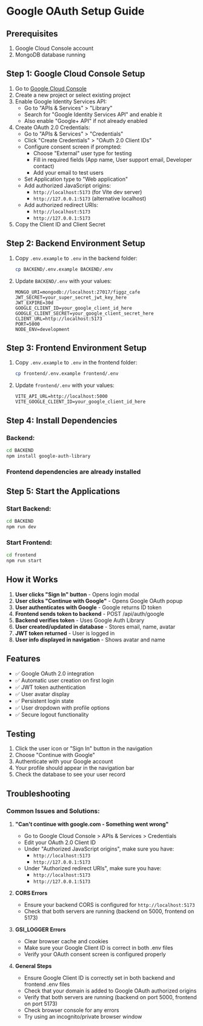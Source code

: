 # Google OAuth Setup Guide

## Prerequisites
1. Google Cloud Console account
2. MongoDB database running

## Step 1: Google Cloud Console Setup

1. Go to [Google Cloud Console](https://console.cloud.google.com/)
2. Create a new project or select existing project
3. Enable Google Identity Services API:
   - Go to "APIs & Services" > "Library"
   - Search for "Google Identity Services API" and enable it
   - Also enable "Google+ API" if not already enabled
4. Create OAuth 2.0 Credentials:
   - Go to "APIs & Services" > "Credentials"
   - Click "Create Credentials" > "OAuth 2.0 Client IDs"
   - Configure consent screen if prompted:
     - Choose "External" user type for testing
     - Fill in required fields (App name, User support email, Developer contact)
     - Add your email to test users
   - Set Application type to "Web application"
   - Add authorized JavaScript origins:
     - `http://localhost:5173` (for Vite dev server)
     - `http://127.0.0.1:5173` (alternative localhost)
   - Add authorized redirect URIs:
     - `http://localhost:5173`
     - `http://127.0.0.1:5173`
5. Copy the Client ID and Client Secret

## Step 2: Backend Environment Setup

1. Copy `.env.example` to `.env` in the backend folder:
   ```bash
   cp BACKEND/.env.example BACKEND/.env
   ```

2. Update `BACKEND/.env` with your values:
   ```env
   MONGO_URI=mongodb://localhost:27017/figgz_cafe
   JWT_SECRET=your_super_secret_jwt_key_here
   JWT_EXPIRE=30d
   GOOGLE_CLIENT_ID=your_google_client_id_here
   GOOGLE_CLIENT_SECRET=your_google_client_secret_here
   CLIENT_URL=http://localhost:5173
   PORT=5000
   NODE_ENV=development
   ```

## Step 3: Frontend Environment Setup

1. Copy `.env.example` to `.env` in the frontend folder:
   ```bash
   cp frontend/.env.example frontend/.env
   ```

2. Update `frontend/.env` with your values:
   ```env
   VITE_API_URL=http://localhost:5000
   VITE_GOOGLE_CLIENT_ID=your_google_client_id_here
   ```

## Step 4: Install Dependencies

### Backend:
```bash
cd BACKEND
npm install google-auth-library
```

### Frontend dependencies are already installed

## Step 5: Start the Applications

### Start Backend:
```bash
cd BACKEND
npm run dev
```

### Start Frontend:
```bash
cd frontend
npm run start
```

## How it Works

1. **User clicks "Sign In" button** - Opens login modal
2. **User clicks "Continue with Google"** - Opens Google OAuth popup
3. **User authenticates with Google** - Google returns ID token
4. **Frontend sends token to backend** - POST /api/auth/google
5. **Backend verifies token** - Uses Google Auth Library
6. **User created/updated in database** - Stores email, name, avatar
7. **JWT token returned** - User is logged in
8. **User info displayed in navigation** - Shows avatar and name

## Features

- ✅ Google OAuth 2.0 integration
- ✅ Automatic user creation on first login
- ✅ JWT token authentication
- ✅ User avatar display
- ✅ Persistent login state
- ✅ User dropdown with profile options
- ✅ Secure logout functionality

## Testing

1. Click the user icon or "Sign In" button in the navigation
2. Choose "Continue with Google"
3. Authenticate with your Google account
4. Your profile should appear in the navigation bar
5. Check the database to see your user record

## Troubleshooting

### Common Issues and Solutions:

1. **"Can't continue with google.com - Something went wrong"**
   - Go to Google Cloud Console > APIs & Services > Credentials
   - Edit your OAuth 2.0 Client ID
   - Under "Authorized JavaScript origins", make sure you have:
     - `http://localhost:5173`
     - `http://127.0.0.1:5173`
   - Under "Authorized redirect URIs", make sure you have:
     - `http://localhost:5173`
     - `http://127.0.0.1:5173`

2. **CORS Errors**
   - Ensure your backend CORS is configured for `http://localhost:5173`
   - Check that both servers are running (backend on 5000, frontend on 5173)

3. **GSI_LOGGER Errors**
   - Clear browser cache and cookies
   - Make sure your Google Client ID is correct in both .env files
   - Verify your OAuth consent screen is configured properly

4. **General Steps**
   - Ensure Google Client ID is correctly set in both backend and frontend .env files
   - Check that your domain is added to Google OAuth authorized origins
   - Verify that both servers are running (backend on port 5000, frontend on port 5173)
   - Check browser console for any errors
   - Try using an incognito/private browser window

